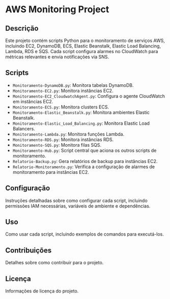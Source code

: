# AWS Monitoring Project

## Descrição

Este projeto contém scripts Python para o monitoramento de serviços AWS, incluindo EC2, DynamoDB, ECS, Elastic Beanstalk, Elastic Load Balancing, Lambda, RDS e SQS. Cada script configura alarmes no CloudWatch para métricas relevantes e envia notificações via SNS.

## Scripts

- `Monitoramento-DynamoDB.py`: Monitora tabelas DynamoDB.
- `Monitoramento-EC2.py`: Monitora instâncias EC2.
- `Monitoramento-EC2_CloudwatchAgent.py`: Configura o agente CloudWatch em instâncias EC2.
- `Monitoramento-ECS.py`: Monitora clusters ECS.
- `Monitoramento-Elastic_Beanstalk.py`: Monitora ambientes Elastic Beanstalk.
- `Monitoramento-Elastic_Load_Balancing.py`: Monitora Elastic Load Balancers.
- `Monitoramento-Lambda.py`: Monitora funções Lambda.
- `Monitoramento-RDS.py`: Monitora instâncias RDS.
- `Monitoramento-SQS.py`: Monitora filas SQS.
- `Monitoramento-Hub.py`: Script central que aciona os outros scripts de monitoramento.
- `Relatorio-Backup.py`: Gera relatórios de backup para instâncias EC2.
- `Relatorio-Monitoramento.py`: Verifica a configuração de alarmes de monitoramento para instâncias EC2.

## Configuração

Instruções detalhadas sobre como configurar cada script, incluindo permissões IAM necessárias, variáveis de ambiente e dependências.

## Uso

Como usar cada script, incluindo exemplos de comandos para executá-los.

## Contribuições

Detalhes sobre como contribuir para o projeto.

## Licença

Informações de licença do projeto.
